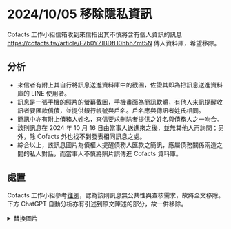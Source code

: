 # 2024/10/05 移除隱私資訊

Cofacts 工作小組信箱收到來信指出其不慎將含有個人資訊的訊息 https://cofacts.tw/article/F7b0YZIBDfH0hhhZmt5N 傳入資料庫，希望移除。

## 分析
- 來信者有附上其自行將訊息送進資料庫中的截圖，佐證其即為把訊息送進資料庫的 LINE 使用者。
- 訊息是一張手機的照片的螢幕截圖，手機畫面為簡訊軟體，有他人來訊提醒收訊者要匯款償債，並提供銀行帳號與戶名。戶名應與傳訊者姓氏相同。
- 簡訊中亦有附上債務人姓名，來信要求刪除者提供之姓名與債務人之一吻合。
- 該則訊息在 2024 年 10 月 16 日由當事人送進來之後，並無其他人再詢問；另外，除 Cofacts 外也找不到發表相同訊息之處。
- 綜合以上，該訊息圖片為債權人提醒債務人匯款之簡訊，應屬債務關係兩造之間的私人對話，而當事人不慎將照片誤傳進 Cofacts 資料庫。

## 處置
Cofacts 工作小組參考[往例](https://github.com/cofacts/takedowns/blob/master/2024/0926-privacy.md)，認為該則訊息無公共性與查核需求，故將全文移除。
下方 ChatGPT 自動分析亦有引述到原文陳述的部分，故一併移除。


<details>
<summary>替換圖片</summary>

![20241007-F7b0YZIBDfH0hhhZmt5N](https://github.com/user-attachments/assets/047321da-0c7b-4947-8009-35cb906ef4be)

</details>
